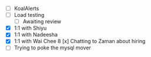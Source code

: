 * [ ] KoalAlerts
* [ ] Load testing
  * [ ] Awaiting review
* [x] 1:1 with Shiyu
* [x] 1:1 with Nadeesha
* [x] 1:1 with Wai Chee
8 [x] Chatting to Zaman about hiring
* [ ] Trying to poke the mysql mover
